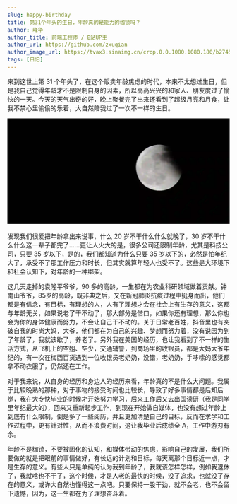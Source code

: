 ```yaml
---
slug: happy-birthday
title: 第31个年头的生日，年龄真的是能力的枷锁吗？
author: 峰华
author_title: 前端工程师 / B站UP主
author_url: https://github.com/zxuqian
author_image_url: https://tvax3.sinaimg.cn/crop.0.0.1080.1080.180/b2745d44ly8g8s4muqeggj20u00u0n0k.jpg?KID=imgbed,tva&Expires=1582389585&ssig=EvXmyu%2FXsX
tags: [日记]
---
```


来到这世上第 31 个年头了，在这个贩卖年龄焦虑的时代，本来不太想过生日，但是我自己觉得年龄才不是限制自身的因素，所以高高兴兴的和家人、朋友度过了愉快的一天。今天的天气出奇的好，晚上聚餐完了出来还看到了超级月亮和月食，让我不禁心里偷偷的乐着，大自然陪我过了一次不一样的生日。

![img](./img/2021-05-26-22-45-11.webp)

发现我们很爱把年龄拿出来说事，什么 20 岁不干什么什么就晚了，30 岁不干什么什么这一辈子都完了……更让人火大的是，很多公司还限制年龄，尤其是科技公司，只要 35 岁以下，是的，我们都知道为什么只要 35 岁以下的，必然是怕年纪大了，承受不了那工作压力和时长，但其实就算年轻人也受不了。这些是大环境下和社会认知下，对年龄的一种绑架。

<!-- truncate -->

这几天走掉的袁隆平爷爷，90 多的高龄，一生都在为农业科研领域做着贡献。钟南山爷爷，85岁的高龄，既非典之后，又在新冠肺炎抗疫过程中挺身而出，他们都是有信念，有目标，有理想的人，人有了理想才会在社会上有生存的意义，这都与年龄无关，如果说老了干不动了，那大部分是借口，如果你还有理想，那么你也会为你的身体健康而努力，不会让自己干不动的。关于日常老百姓，抖音里也有突破自我的时尚大妈，大爷，他们都在为自己的兴趣、梦想而努力着，没有说因为到了年龄了，我就该歇了，养老了。另外我在美国的经历，也让我看到了不一样的生活方式，从飞机上的空姐、空少，交通辅警，到商场里的收银员，都是大妈大爷年纪的，有一次在梅西百货遇到一位收银员老奶奶，没错，老奶奶，手哆嗦的感觉都拿不动衣服了，仍然还在工作。

对于我来说，从自身的经历和身边人的经历来看，年龄真的不是什么大问题。我属于比较晚熟的那种，对于事物的接受时间也比较长，导致了好多事情都是后知后觉，我在大专快毕业的时候才开始努力学习，后来工作后又去出国读研（我是同学里年纪最大的），回来又重新起步工作，到现在开始做自媒体，也没有想过年龄上到底有什么限制，倒是多了一些阅历，并且更加清楚自己的目标，反而在求学和工作过程中，更有针对性，从而不浪费时间，这让我毕业后成绩全 A，工作中游刃有余。

年龄不是枷锁，不要被固化的认知，和媒体带动的焦虑，影响自己的发展，我们所要做的就是把眼前的事情做好，有长远的计划和目标，每天离那个目标近一点，才是生存的意义。有些人只是单纯的认为我到年龄了，我就该怎样怎样，例如我退休了，我就啥也不干了，这个时候，才是人老的最快的时候，没了追求，也就没了存在的意义，或许大自然也懂得这一点吧。只要保持一股干劲，就不会老，也不会留下遗憾，因为，这一生都在为了理想奋斗着。